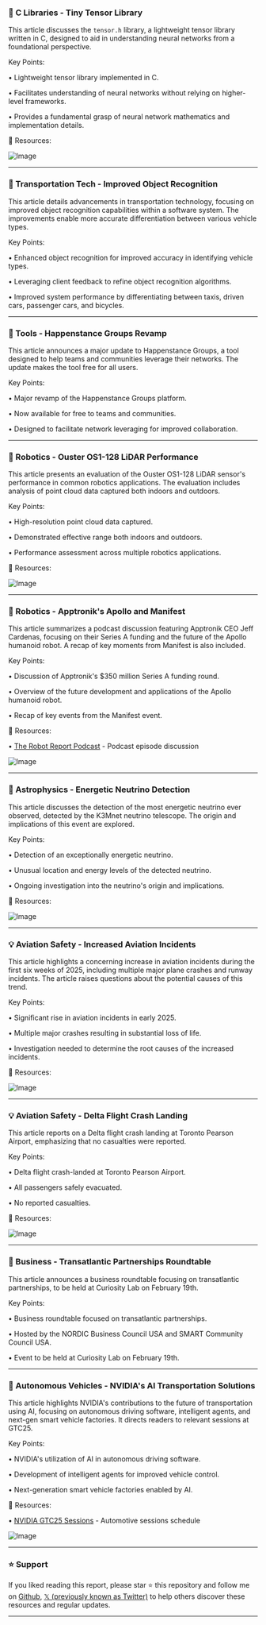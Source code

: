 ### 🤖 C Libraries - Tiny Tensor Library

This article discusses the `tensor.h` library, a lightweight tensor library written in C, designed to aid in understanding neural networks from a foundational perspective.

Key Points:

• Lightweight tensor library implemented in C.

• Facilitates understanding of neural networks without relying on higher-level frameworks.

• Provides a fundamental grasp of neural network mathematics and implementation details.


🔗 Resources:

![Image](https://pbs.twimg.com/media/GkFA0CZaUAApTGi?format=png&name=small)


---
### 🤖 Transportation Tech - Improved Object Recognition

This article details advancements in transportation technology, focusing on improved object recognition capabilities within a software system.  The improvements enable more accurate differentiation between various vehicle types.

Key Points:

• Enhanced object recognition for improved accuracy in identifying vehicle types.

• Leveraging client feedback to refine object recognition algorithms.

• Improved system performance by differentiating between taxis, driven cars, passenger cars, and bicycles.


---
### 🚀 Tools - Happenstance Groups Revamp

This article announces a major update to Happenstance Groups, a tool designed to help teams and communities leverage their networks.  The update makes the tool free for all users.

Key Points:

• Major revamp of the Happenstance Groups platform.

• Now available for free to teams and communities.

• Designed to facilitate network leveraging for improved collaboration.


---
### 🤖 Robotics - Ouster OS1-128 LiDAR Performance

This article presents an evaluation of the Ouster OS1-128 LiDAR sensor's performance in common robotics applications.  The evaluation includes analysis of point cloud data captured both indoors and outdoors.

Key Points:

• High-resolution point cloud data captured.

• Demonstrated effective range both indoors and outdoors.

• Performance assessment across multiple robotics applications.


🔗 Resources:

![Image](https://pbs.twimg.com/ext_tw_video_thumb/1891901820294893569/pu/img/goMSd564H1oDl1UW.jpg)


---
### 🤖 Robotics - Apptronik's Apollo and Manifest

This article summarizes a podcast discussion featuring Apptronik CEO Jeff Cardenas, focusing on their Series A funding and the future of the Apollo humanoid robot.  A recap of key moments from Manifest is also included.

Key Points:

• Discussion of Apptronik's $350 million Series A funding round.

• Overview of the future development and applications of the Apollo humanoid robot.

• Recap of key events from the Manifest event.


🔗 Resources:

• [The Robot Report Podcast](https://therobotreport.com/how-apptronik-is-accelerating-the-humanoid-robot-race/) - Podcast episode discussion

![Image](https://pbs.twimg.com/media/GkFfNsaWUAAsX8T?format=jpg&name=small)


---
### 🤖 Astrophysics - Energetic Neutrino Detection

This article discusses the detection of the most energetic neutrino ever observed, detected by the K3Mnet neutrino telescope. The origin and implications of this event are explored.

Key Points:

• Detection of an exceptionally energetic neutrino.

• Unusual location and energy levels of the detected neutrino.

• Ongoing investigation into the neutrino's origin and implications.


🔗 Resources:

![Image](https://pbs.twimg.com/ext_tw_video_thumb/1891817717327425536/pu/img/tlBUhLRnJmLyIzQV.jpg)


---
### 💡 Aviation Safety - Increased Aviation Incidents

This article highlights a concerning increase in aviation incidents during the first six weeks of 2025, including multiple major plane crashes and runway incidents.  The article raises questions about the potential causes of this trend.

Key Points:

• Significant rise in aviation incidents in early 2025.

• Multiple major crashes resulting in substantial loss of life.

• Investigation needed to determine the root causes of the increased incidents.


🔗 Resources:

![Image](https://pbs.twimg.com/amplify_video_thumb/1891594231770132481/img/fU9jB1TztCY0EulT.jpg)


---
### 💡 Aviation Safety - Delta Flight Crash Landing

This article reports on a Delta flight crash landing at Toronto Pearson Airport, emphasizing that no casualties were reported.

Key Points:

• Delta flight crash-landed at Toronto Pearson Airport.

• All passengers safely evacuated.

• No reported casualties.


🔗 Resources:

![Image](https://pbs.twimg.com/ext_tw_video_thumb/1891580725666672640/pu/img/HIraADcUrh0Wk-v_.jpg)


---
### 🤖 Business - Transatlantic Partnerships Roundtable

This article announces a business roundtable focusing on transatlantic partnerships, to be held at Curiosity Lab on February 19th.

Key Points:

• Business roundtable focused on transatlantic partnerships.

• Hosted by the NORDIC Business Council USA and SMART Community Council USA.

• Event to be held at Curiosity Lab on February 19th.



---
### 🤖 Autonomous Vehicles - NVIDIA's AI Transportation Solutions

This article highlights NVIDIA's contributions to the future of transportation using AI, focusing on autonomous driving software, intelligent agents, and next-gen smart vehicle factories.  It directs readers to relevant sessions at GTC25.

Key Points:

• NVIDIA's utilization of AI in autonomous driving software.

• Development of intelligent agents for improved vehicle control.

• Next-generation smart vehicle factories enabled by AI.


🔗 Resources:

• [NVIDIA GTC25 Sessions](https://nvda.ws/3Et8H2O) - Automotive sessions schedule

![Image](https://pbs.twimg.com/media/GkBuMZ_WMAIXoxp?format=jpg&name=small)


---

### ⭐️ Support

If you liked reading this report, please star ⭐️ this repository and follow me on [Github](https://github.com/Drix10), [𝕏 (previously known as Twitter)](https://x.com/DRIX_10_) to help others discover these resources and regular updates.

---